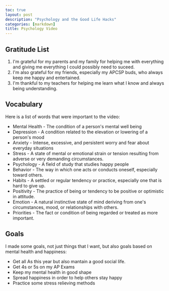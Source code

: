 ```yaml
---
toc: true
layout: post
description: "Psychology and the Good Life Hacks"
categories: [markdown]
title: Psychology Video
---
```



## Gratitude List

1. I'm grateful for my parents and my family for helping me with everything and giving me everything I could possibly need to suceed. 
2. I'm also grateful for my friends, especially my APCSP buds, who always keep me happy and entertained. 
3. I'm thankful to my teachers for helping me learn what I know and always being understanding.
## Vocabulary
Here is a list of words that were important to the video:

- Mental Health - The condition of a person's mental well being
- Depression - A condition related to the elevation or lowering of a person's mood
- Anxiety - Intense, excessive, and persistent worry and fear about everyday situations
- Stress - A state of mental or emotional strain or tension resulting from adverse or very demanding circumstances.
- Psychology - A field of study that studies happy people
- Behavior - The way in which one acts or conducts oneself, especially toward others.
- Habits - A settled or regular tendency or practice, especially one that is hard to give up.
- Positivity - The practice of being or tendency to be positive or optimistic in attitude.
- Emotion - A natural instinctive state of mind deriving from one's circumstances, mood, or relationships with others.
- Priorities - The fact or condition of being regarded or treated as more important.

## Goals
I made some goals, not just things that I want, but also goals based on mental health and happiness:

- Get all As this year but also mantain a good social life.
- Get 4s or 5s on my AP Exams
- Keep my mental health in good shape
- Spread happiness in order to help others stay happy
- Practice some stress relieving methods